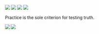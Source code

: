 <!--
**cnbattle/cnbattle** is a ✨ _special_ ✨ repository because its `README.md` (this file) appears on your GitHub profile.

Here are some ideas to get you started:

- 🔭 I’m currently working on ...
- 🌱 I’m currently learning ...
- 👯 I’m looking to collaborate on ...
- 🤔 I’m looking for help with ...
- 💬 Ask me about ...
- 📫 How to reach me: ...
- 😄 Pronouns: ...
- ⚡ Fun fact: ...
-->

![](https://img.shields.io/badge/Email-qiaicn@gmail.com-555?labelColor=critical)
[![](https://img.shields.io/badge/Telegram-cnbattle-555?labelColor=blue)](https://t.me/cnbattle) 
![](https://img.shields.io/badge/Wechat-cnbattle-555?labelColor=brightgreen)
[![](https://img.shields.io/badge/Resume-ChickHere-555?labelColor=blue)](https://cba.github.io/resume/) 

Practice is the sole criterion for testing truth.

<a href="https://github.com/anuraghazra/github-readme-stats">
  <img align="left" src="https://github-readme-stats.vercel.app/api?username=cnbattle&count_private=true&show_icons=true" />
</a>
<a href="https://github.com/anuraghazra/github-readme-stats">
  <img align="left" src="https://github-readme-stats.vercel.app/api/top-langs/?username=cnbattle" />
</a>
